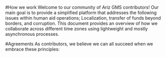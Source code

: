 #How we work
Welcome to our community of Ariz GMS contributors! Our main goal is to provide a simplified platform that addresses the following issues within human aid operations; Localization, transfer of funds beyond borders, and corruption.
This document provides an overview of how we collaborate across different time zones using lightweight and mostly asynchronous processes.

#Agreements
As contributors, we believe we can all succeed when we embrace these principles:
